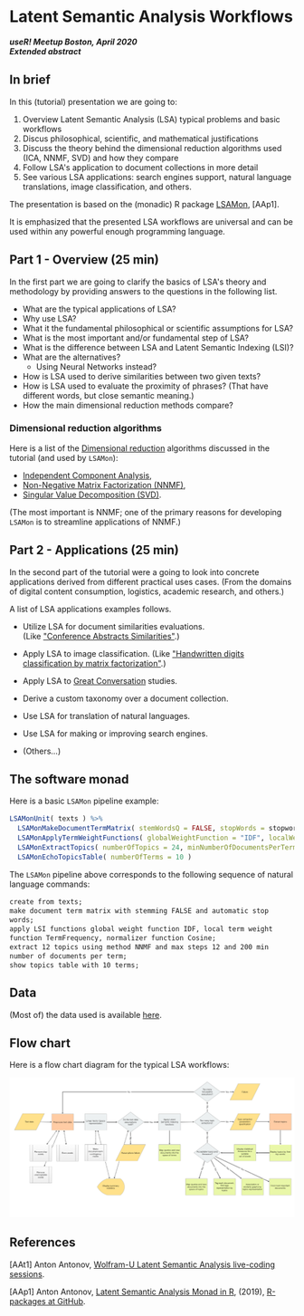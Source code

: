 # Latent Semantic Analysis Workflows 
***useR! Meetup Boston, April 2020***   
***Extended abstract***


## In brief

In this (tutorial) presentation we are going to:
1. Overview Latent Semantic Analysis (LSA) typical problems and basic workflows
2. Discus philosophical, scientific, and mathematical justifications
3. Discuss the theory behind the dimensional reduction algorithms used (ICA, NNMF, SVD) and how they compare
4. Follow LSA's application to document collections in more detail
5. See various LSA applications: search engines support, natural language translations,
image classification, and others. 

The presentation is based on the (monadic) R package 
[LSAMon](https://github.com/antononcube/R-packages/tree/master/LSAMon-R), \[AAp1\].

It is emphasized that the presented LSA workflows are universal and can be used within any powerful enough 
programming language.

 
## Part 1 - Overview (25 min)

In the first part we are going to clarify the basics of LSA's theory and methodology by providing answers to 
the questions in the following list.

   - What are the typical applications of LSA?   
   - Why use LSA?     
   - What it the fundamental philosophical or scientific assumptions for LSA?   
   - What is the most important and/or fundamental step of LSA?   
   - What is the difference between LSA and Latent Semantic Indexing (LSI)?   
   - What are the alternatives?
     - Using Neural Networks instead?   
   - How is LSA used to derive similarities between two given texts?   
   - How is LSA used to evaluate the proximity of phrases?
     (That have different words, but close semantic meaning.)   
   - How the main dimensional reduction methods compare? 

### Dimensional reduction algorithms

Here is a list of the 
[Dimensional reduction](https://en.wikipedia.org/wiki/Dimensionality_reduction) 
algorithms discussed in the tutorial (and used by `LSAMon`):
- [Independent Component Analysis](https://en.wikipedia.org/wiki/Independent_component_analysis),
- [Non-Negative Matrix Factorization (NNMF)](https://en.wikipedia.org/wiki/Non-negative_matrix_factorization),
- [Singular Value Decomposition (SVD)](https://en.wikipedia.org/wiki/Singular_value_decomposition).

(The most important is NNMF; one of the primary reasons for developing `LSAMon` is to streamline applications of NNMF.)


## Part 2 - Applications (25 min)

In the second part of the tutorial were a going to look into concrete applications
derived from different practical uses cases. 
(From the domains of digital content consumption, logistics, academic research, and others.)  

A list of LSA applications examples follows.
 
- Utilize LSA for document similarities evaluations.  
  (Like ["Conference Abstracts Similarities"](https://htmlpreview.github.io/?https://github.com/antononcube/MathematicaVsR/blob/master/Projects/ConferenceAbstactsSimilarities/R/ConferenceAbstractsSimilarities.nb.html).)

- Apply LSA to image classification.
  (Like ["Handwritten digits classification by matrix factorization"](https://cdn.rawgit.com/antononcube/MathematicaVsR/master/Projects/HandwrittenDigitsClassificationByMatrixFactorization/R/HandwrittenDigitsClassificationByMatrixFactorization.html).) 

- Apply LSA to [Great Conversation](https://en.wikipedia.org/wiki/Great_Conversation) studies.

- Derive a custom taxonomy over a document collection.

- Use LSA for translation of natural languages.

- Use LSA for making or improving search engines.

- (Others...)

## The software monad 

Here is a basic `LSAMon` pipeline example:

```r
LSAMonUnit( texts ) %>% 
  LSAMonMakeDocumentTermMatrix( stemWordsQ = FALSE, stopWords = stopwords::stopwords() ) %>% 
  LSAMonApplyTermWeightFunctions( globalWeightFunction = "IDF", localWeightFunction = "TermFrequency", normalizerFunction = "Cosine" ) %>% 
  LSAMonExtractTopics( numberOfTopics = 24, minNumberOfDocumentsPerTerm = 200, method = "NNMF", maxSteps = 12 ) %>%
  LSAMonEchoTopicsTable( numberOfTerms = 10 )
```

The `LSAMon` pipeline above corresponds to the following sequence of natural language commands:

```
create from texts;
make document term matrix with stemming FALSE and automatic stop words;
apply LSI functions global weight function IDF, local term weight function TermFrequency, normalizer function Cosine;
extract 12 topics using method NNMF and max steps 12 and 200 min number of documents per term;
show topics table with 10 terms;
``` 
 
## Data 

(Most of) the data used is available 
[here](../../Data). 

## Flow chart

Here is a flow chart diagram for the typical LSA workflows:

![LSAWorkflows](../../Part-2-Monadic-Workflows/Diagrams/A-monad-for-Latent-Semantic-Analysis-workflows/LSA-workflows.jpg)


## References

\[AAt1\] Anton Antonov, 
[Wolfram-U Latent Semantic Analysis live-coding sessions](https://github.com/antononcube/SimplifiedMachineLearningWorkflows-book/tree/master/Tutorials/WolframU-LSAMon-workflows).

\[AAp1\] Anton Antonov, 
[Latent Semantic Analysis Monad in R](https://github.com/antononcube/R-packages/tree/master/LSAMon-R), 
(2019),
[R-packages at GitHub](https://github.com/antononcube/R-packages). 
